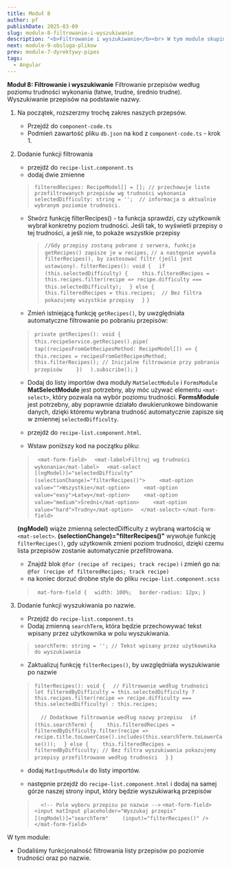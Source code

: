 ```yaml
---
title: Moduł 8
author: pf
publishDate: 2025-03-09
slug: module-8-filtrowanie-i-wyszukiwanie
description: "<b>Filtrowanie i wyszukiwanie</b><br> W tym module skupimy się na dodaniu funkcjonalności filtrowania listy przepisów. Użytkownicy będą mogli filtrować przepisy po poziomie trudności oraz po nazwie, co znacznie ułatwi im wyszukiwanie interesujących przepisów. Dzięki temu Twoja aplikacja stanie się bardziej interaktywna i przyjazna dla użytkownika."
next: module-9-obsluga-plikow
prev: module-7-dyrektywy-pipes
tags:
  - Angular
---
```


**Moduł 8: Filtrowanie i wyszukiwanie**
Filtrowanie przepisów według poziomu trudności wykonania (łatwe, trudne, średnio trudne).
Wyszukiwanie przepisów na podstawie nazwy.


1. Na początek, rozszerzmy trochę zakres naszych przepsów.
   * Przejdź do `component-code.ts`
   * Podmień zawartość pliku `db.json` na kod z `component-code.ts` - krok 1.

2. Dodanie funkcji filtrowania
   * przejdź do `recipe-list.component.ts`
   * dodaj dwie zmienne
   > `filteredRecipes: RecipeModel[] = []; // przechowuje liste przefiltrowanych przepisów wg trudności wykonania`
   > `selectedDifficulty: string = '';  // informacja o aktualnie wybranym poziomie trudności.`

   * Stwórz funkcję filterRecipes() - ta funkcja sprawdzi, czy użytkownik wybrał konkretny poziom trudności.
     Jeśli tak, to wyświetli przepisy o tej trudności, a jeśli nie, to pokaże wszystkie przepisy

      > `//Gdy przepisy zostaną pobrane z serwera, funkcja getRecipes() zapisze je w recipes,`
      > `// a następnie wywoła filterRecipes(), by zastosować filtr (jeśli jest ustawiony).`
      > `filterRecipes(): void {`
      > `  if (this.selectedDifficulty) {`
      > `    this.filteredRecipes = this.recipes.filter(recipe => recipe.difficulty === this.selectedDifficulty);`
      > `  } else {`
      > `    this.filteredRecipes = this.recipes;  // Bez filtra pokazujemy wszystkie przepisy`
      > `  }`
      > `}`

   * Zmień istniejącą funkcję `getRecipes()`, by uwzględniała automatyczne filtrowanie po pobraniu przepisów:
   > `private getRecipes(): void {`
   > `  this.recipeService.getRecipes().pipe(`
   > `    tap((recipesFromGetRecipesMethod: RecipeModel[]) => {`
   > `      this.recipes = recipesFromGetRecipesMethod;`
   > `      this.filterRecipes(); // Inicjalne filtrowanie przy pobraniu przepisów`
   > `    })`
   > `  ).subscribe();`
   > `}`

   * Dodaj do listy importów dwa moduły `MatSelectModule` i `FormsModule`
      **MatSelectModule** jest potrzebny, aby móc używać elementu `<mat-select>`, który pozwala na wybór poziomu trudności.
      **FormsModule** jest potrzebny, aby poprawnie działało dwukierunkowe bindowanie danych, dzięki któremu wybrana trudność automatycznie zapisze się w zmiennej `selectedDifficulty`.


   * przejdź do `recipe-list.component.html`.
   * Wstaw poniższy kod na początku pliku:
   > ` <mat-form-field>`
   > `  <mat-label>Filtruj wg trudności wykonania</mat-label>`
   > `  <mat-select [(ngModel)]="selectedDifficulty" (selectionChange)="filterRecipes()">`
   > `    <mat-option value="">Wszystkie</mat-option>`
   > `    <mat-option value="easy">Łatwy</mat-option>`
   > `    <mat-option value="medium">Średni</mat-option>`
   > `    <mat-option value="hard">Trudny</mat-option>`
   > `  </mat-select>`
   > `</mat-form-field>`

   **(ngModel)** wiąże zmienną selectedDifficulty z wybraną wartością w `<mat-select>`.
   **(selectionChange)="filterRecipes()"** wywołuje funkcję `filterRecipes()`, gdy użytkownik zmieni poziom trudności, dzięki czemu lista przepisów zostanie automatycznie przefiltrowana.


   * Znajdź blok `@for (recipe of recipes; track recipe)` i zmień go na: `@for (recipe of filteredRecipes; track recipe)`
   * na koniec dorzuć drobne style do pliku `recipe-list.component.scss`
   > ` mat-form-field {`
   > `  width: 100%;`
   > `  border-radius: 12px;`
   > `}`


3. Dodanie funkcji wyszukiwania po nazwie.
   * Przejdź do `recipe-list.component.ts`
   * Dodaj zmienną `searchTerm`, która będzie przechowywać tekst wpisany przez użytkownika w polu wyszukiwania.
   > `searchTerm: string = ''; // Tekst wpisany przez użytkownika do wyszukiwania`

   * Zaktualizuj funkcję `filterRecipes()`, by uwzględniała wyszukiwanie po nazwie
   > `filterRecipes(): void {`
   > `  // Filtrowanie według trudności`
   > `  let filteredByDifficulty = this.selectedDifficulty ? this.recipes.filter(recipe => recipe.difficulty === this.selectedDifficulty) : this.recipes;`
   > 
   > `  // Dodatkowe filtrowanie według nazwy przepisu`
   > `  if (this.searchTerm) {`
   > `    this.filteredRecipes = filteredByDifficulty.filter(recipe => recipe.title.toLowerCase().includes(this.searchTerm.toLowerCase()));`
   > `  } else {`
   > `    this.filteredRecipes = filteredByDifficulty; // Bez filtra wyszukiwania pokazujemy przepisy przefiltrowane według trudności`
   > `  }`
   > `}`

   * dodaj `MatInputModule` do listy importów.

   * następnie przejdź do `recipe-list.component.html` i dodaj na samej górze naszej strony input, który będzie wyszukiwarką przepisów
   > `  <!-- Pole wyboru przepisu po nazwie -->`
   > `<mat-form-field>`
   > `  <input matInput placeholder="Wyszukaj przepis" [(ngModel)]="searchTerm"`
   > `    (input)="filterRecipes()" />`
   > `</mat-form-field>`



W tym module:
   * Dodaliśmy funkcjonalność filtrowania listy przepisów po poziomie trudności oraz po nazwie.